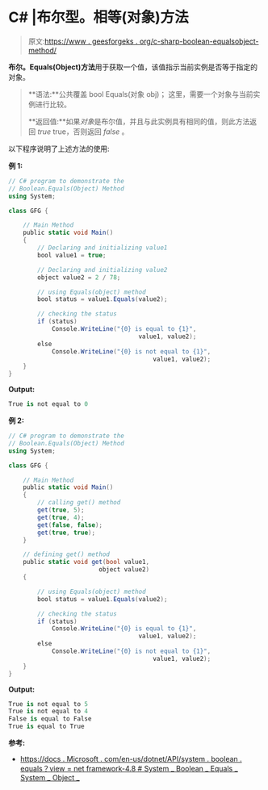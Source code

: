 # C# |布尔型。相等(对象)方法

> 原文:[https://www . geesforgeks . org/c-sharp-boolean-equalsobject-method/](https://www.geeksforgeeks.org/c-sharp-boolean-equalsobject-method/)

**布尔。Equals(Object)方法**用于获取一个值，该值指示当前实例是否等于指定的对象。

> **语法:**公共覆盖 bool Equals(对象 obj)；
> 这里，需要一个对象与当前实例进行比较。
> 
> **返回值:**如果*对象*是布尔值，并且与此实例具有相同的值，则此方法返回 *true* true，否则返回 *false* 。

以下程序说明了上述方法的使用:

**例 1:**

```cs
// C# program to demonstrate the
// Boolean.Equals(Object) Method
using System;

class GFG {

    // Main Method
    public static void Main()
    {
        // Declaring and initializing value1
        bool value1 = true;

        // Declaring and initializing value2
        object value2 = 2 / 78;

        // using Equals(object) method
        bool status = value1.Equals(value2);

        // checking the status
        if (status)
            Console.WriteLine("{0} is equal to {1}",
                                    value1, value2);
        else
            Console.WriteLine("{0} is not equal to {1}",
                                        value1, value2);
    }
}
```

**Output:**

```cs
True is not equal to 0

```

**例 2:**

```cs
// C# program to demonstrate the
// Boolean.Equals(Object) Method
using System;

class GFG {

    // Main Method
    public static void Main()
    {
        // calling get() method
        get(true, 5);
        get(true, 4);
        get(false, false);
        get(true, true);
    }

    // defining get() method
    public static void get(bool value1,
                         object value2)
    {

        // using Equals(object) method
        bool status = value1.Equals(value2);

        // checking the status
        if (status)
            Console.WriteLine("{0} is equal to {1}",
                                    value1, value2);
        else
            Console.WriteLine("{0} is not equal to {1}",
                                        value1, value2);
    }
}
```

**Output:**

```cs
True is not equal to 5
True is not equal to 4
False is equal to False
True is equal to True

```

**参考:**

*   [https://docs . Microsoft . com/en-us/dotnet/API/system . boolean . equals？view = net framework-4.8 # System _ Boolean _ Equals _ System _ Object _](https://docs.microsoft.com/en-us/dotnet/api/system.boolean.equals?view=netframework-4.8#System_Boolean_Equals_System_Object_)